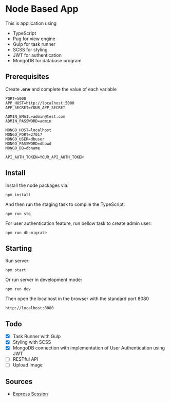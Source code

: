 # Node Based App

This is application using 
- TypeScript
- Pug for view engine
- Gulp for task runner 
- SCSS for styling
- JWT for authentication
- MongoDB for database program

## Prerequisites
Create **.env** and complete the value of each variable
```
PORT=5000
APP_HOST=http://localhost:5000
APP_SECRET=YOUR_APP_SECRET

ADMIN_EMAIL=admin@test.com  
ADMIN_PASSWORD=admin

MONGO_HOST=localhost
MONGO_PORT=27017
MONGO_USER=dbuser
MONGO_PASSWORD=dbpwd
MONGO_DB=dbname

API_AUTH_TOKEN=YOUR_API_AUTH_TOKEN
```

## Install

Install the node packages via:
```properties
npm install
```  
And then run the staging task to compile the TypeScript:
```properties
npm run stg
```  
For user authentication feature, run bellow task to create admin user:
```properties
npm run db-migrate
``` 
## Starting

Run server:
```properties
npm start
```  
Or run server in development mode:
```properties
npm run dev
```  
Then open the localhost in the browser with the standard port 8080
```properties
http://localhost:8080
```  

## Todo
- [x] Task Runner with Gulp
- [x] Styling with SCSS
- [x] MongoDB connection with implementation of User Authentication using JWT
- [ ] RESTful API
- [ ] Upload Image

## Sources
- [Express Session](http://expressjs.com/en/resources/middleware/session.html#compatible-session-stores)